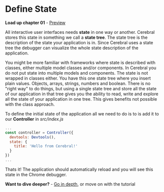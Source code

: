 # Define State

**Load up chapter 01** - [Preview](01)

All interactive user interfaces needs **state** in one way or another. Cerebral stores this state in something we call a **state tree**. The state tree is the description of the state your application is in. Since Cerebral uses a state tree the debugger can visualize the whole state description of the application.

You might be more familiar with frameworks where state is described with classes, either multiple model classes and/or components. In Cerebral you do not put state into multiple models and components. The state is not wrapped in classes either. You have this one state tree where you insert plain values. Objects, arrays, strings, numbers and boolean. There is no "right way" to do things, but using a single state tree and store all the state of our application in that tree gives you the ability to read, write and explore all the state of your application in one tree. This gives benefits not possible with the class approach.

To define the initial state of the application all we need to do is to is add it to our **Controller** in *src/index.js*

```js
...
const controller = Controller({
  devtools: Devtools(),
  state: {
    title: 'Hello from Cerebral!'
  }
})
...
```

Thats it! The application should automatically reload and you will see this state in the Chrome debugger.


**Want to dive deeper?** - [Go in depth](../in-depth/03_state.html), or move on with the tutorial
